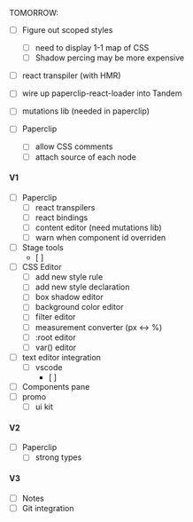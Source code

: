 TOMORROW:

- [ ] Figure out scoped styles
  - [ ] need to display 1-1 map of CSS
  - [ ] Shadow percing may be more expensive
- [ ] react transpiler (with HMR)
- [ ] wire up paperclip-react-loader into Tandem
- [ ] mutations lib (needed in paperclip)

- [ ] Paperclip
  - [ ] allow CSS comments
  - [ ] attach source of each node

#### V1

- [ ] Paperclip
  - [ ] react transpilers
  - [ ] react bindings
  - [ ] content editor (need mutations lib)
  - [ ] warn when component id overriden
- [ ] Stage tools
  - [ ]
- [ ] CSS Editor
  - [ ] add new style rule
  - [ ] add new style declaration
  - [ ] box shadow editor
  - [ ] background color editor
  - [ ] filter editor
  - [ ] measurement converter (px <-> %)
  - [ ] :root editor
  - [ ] var() editor
- [ ] text editor integration
  - [ ] vscode
    - [ ] 
- [ ] Components pane
- [ ] promo
  - [ ] ui kit 

#### V2

- [ ] Paperclip 
  - [ ] strong types

#### V3

- [ ] Notes
- [ ] Git integration